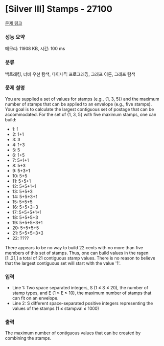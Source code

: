 # [Silver III] Stamps - 27100 

[문제 링크](https://www.acmicpc.net/problem/27100) 

### 성능 요약

메모리: 11908 KB, 시간: 100 ms

### 분류

백트래킹, 너비 우선 탐색, 다이나믹 프로그래밍, 그래프 이론, 그래프 탐색

### 문제 설명

<p>You are supplied a set of values for stamps (e.g., {1, 3, 5}) and the maximum number of stamps that can be applied to an envelope (e.g., five stamps). Your goal is to calculate the largest contiguous set of postage that can be accommodated.  For the set of {1, 3, 5} with five maximum stamps, one can build:</p>

<ul>
	<li>1: 1</li>
	<li>2: 1+1</li>
	<li>3: 3</li>
	<li>4: 1+3</li>
	<li>5: 5</li>
	<li>6: 1+5</li>
	<li>7: 5+1+1</li>
	<li>8: 5+3</li>
	<li>9: 5+3+1</li>
	<li>10: 5+5</li>
	<li>11: 5+5+1</li>
	<li>12: 5+5+1+1</li>
	<li>13: 5+5+3</li>
	<li>14: 5+5+3+1</li>
	<li>15: 5+5+5</li>
	<li>16: 5+5+3+3</li>
	<li>17: 5+5+5+1+1</li>
	<li>18: 5+5+5+3</li>
	<li>19: 5+5+5+3+1</li>
	<li>20: 5+5+5+5</li>
	<li>21: 5+5+5+3+3</li>
	<li>22: ????</li>
</ul>

<p>There appears to be no way to build 22 cents with no more than five members of this set of stamps.  Thus, one can build values in the ragen [1..21,] a total of 21 contiguous stamp values.  There is no reason to believe that the largest contiguous set will start with the value '1'.</p>

### 입력 

 <ul>
	<li>Line 1: Two space separated integers, S (1 ≤ S ≤ 20), the number of stamp types, and E (1 ≤ E ≤ 10), the maximum number of stamps that can fit on an envelope.</li>
	<li>Line 2: S different space-separated positive integers representing the values of the stamps (1 ≤ stampval ≤ 1000)</li>
</ul>

### 출력 

 <p>The maximum number of contiguous values that can be created by combining the stamps.</p>


